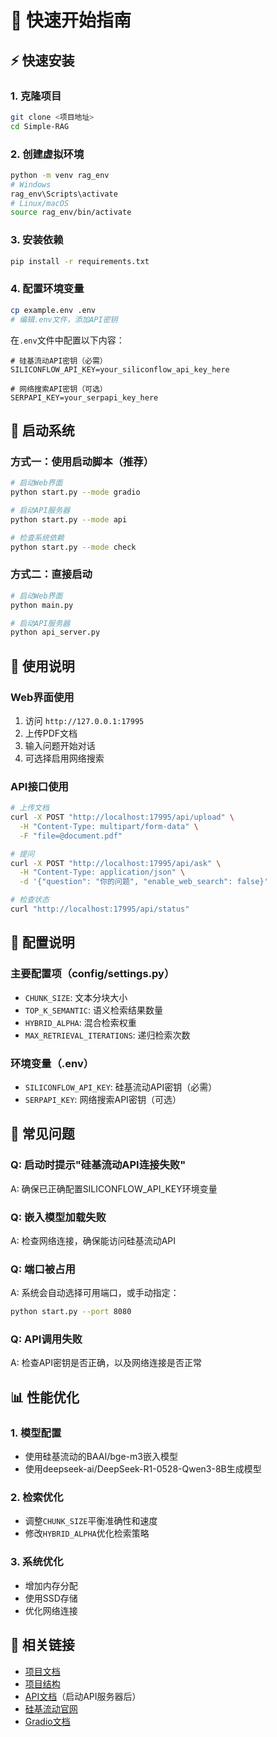 # 🚀 快速开始指南

## ⚡ 快速安装

### 1. 克隆项目
```bash
git clone <项目地址>
cd Simple-RAG
```

### 2. 创建虚拟环境
```bash
python -m venv rag_env
# Windows
rag_env\Scripts\activate
# Linux/macOS
source rag_env/bin/activate
```

### 3. 安装依赖
```bash
pip install -r requirements.txt
```

### 4. 配置环境变量
```bash
cp example.env .env
# 编辑.env文件，添加API密钥
```

在`.env`文件中配置以下内容：
```env
# 硅基流动API密钥（必需）
SILICONFLOW_API_KEY=your_siliconflow_api_key_here

# 网络搜索API密钥（可选）
SERPAPI_KEY=your_serpapi_key_here
```

## 🎯 启动系统

### 方式一：使用启动脚本（推荐）
```bash
# 启动Web界面
python start.py --mode gradio

# 启动API服务器
python start.py --mode api

# 检查系统依赖
python start.py --mode check
```

### 方式二：直接启动
```bash
# 启动Web界面
python main.py

# 启动API服务器
python api_server.py
```

## 📖 使用说明

### Web界面使用
1. 访问 `http://127.0.0.1:17995`
2. 上传PDF文档
3. 输入问题开始对话
4. 可选择启用网络搜索

### API接口使用
```bash
# 上传文档
curl -X POST "http://localhost:17995/api/upload" \
  -H "Content-Type: multipart/form-data" \
  -F "file=@document.pdf"

# 提问
curl -X POST "http://localhost:17995/api/ask" \
  -H "Content-Type: application/json" \
  -d '{"question": "你的问题", "enable_web_search": false}'

# 检查状态
curl "http://localhost:17995/api/status"
```

## 🔧 配置说明

### 主要配置项（config/settings.py）
- `CHUNK_SIZE`: 文本分块大小
- `TOP_K_SEMANTIC`: 语义检索结果数量
- `HYBRID_ALPHA`: 混合检索权重
- `MAX_RETRIEVAL_ITERATIONS`: 递归检索次数

### 环境变量（.env）
- `SILICONFLOW_API_KEY`: 硅基流动API密钥（必需）
- `SERPAPI_KEY`: 网络搜索API密钥（可选）

## 🐛 常见问题

### Q: 启动时提示"硅基流动API连接失败"
A: 确保已正确配置SILICONFLOW_API_KEY环境变量

### Q: 嵌入模型加载失败
A: 检查网络连接，确保能访问硅基流动API

### Q: 端口被占用
A: 系统会自动选择可用端口，或手动指定：
```bash
python start.py --port 8080
```

### Q: API调用失败
A: 检查API密钥是否正确，以及网络连接是否正常

## 📊 性能优化

### 1. 模型配置
- 使用硅基流动的BAAI/bge-m3嵌入模型
- 使用deepseek-ai/DeepSeek-R1-0528-Qwen3-8B生成模型

### 2. 检索优化
- 调整`CHUNK_SIZE`平衡准确性和速度
- 修改`HYBRID_ALPHA`优化检索策略

### 3. 系统优化
- 增加内存分配
- 使用SSD存储
- 优化网络连接

## 🔗 相关链接

- [项目文档](readme.md)
- [项目结构](PROJECT_STRUCTURE.md)
- [API文档](http://localhost:17995/docs)（启动API服务器后）
- [硅基流动官网](https://www.siliconflow.com)
- [Gradio文档](https://gradio.app)
